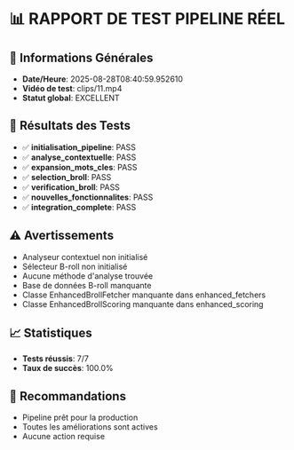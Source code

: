 # 📊 RAPPORT DE TEST PIPELINE RÉEL

## 📅 Informations Générales
- **Date/Heure**: 2025-08-28T08:40:59.952610
- **Vidéo de test**: clips/11.mp4
- **Statut global**: EXCELLENT

## 🧪 Résultats des Tests

- ✅ **initialisation_pipeline**: PASS
- ✅ **analyse_contextuelle**: PASS
- ✅ **expansion_mots_cles**: PASS
- ✅ **selection_broll**: PASS
- ✅ **verification_broll**: PASS
- ✅ **nouvelles_fonctionnalites**: PASS
- ✅ **integration_complete**: PASS

## ⚠️ Avertissements
- Analyseur contextuel non initialisé
- Sélecteur B-roll non initialisé
- Aucune méthode d'analyse trouvée
- Base de données B-roll manquante
- Classe EnhancedBrollFetcher manquante dans enhanced_fetchers
- Classe EnhancedBrollScoring manquante dans enhanced_scoring

## 📈 Statistiques
- **Tests réussis**: 7/7
- **Taux de succès**: 100.0%

## 🎯 Recommandations
- Pipeline prêt pour la production
- Toutes les améliorations sont actives
- Aucune action requise